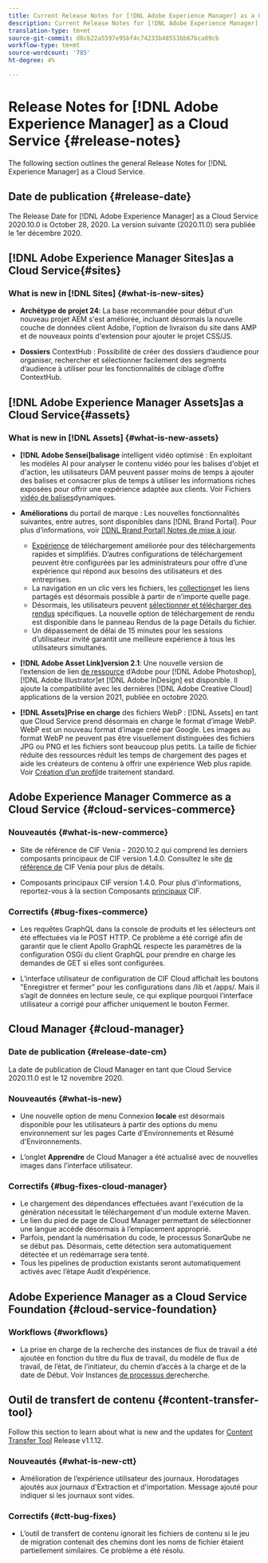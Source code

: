 ```yaml
---
title: Current Release Notes for [!DNL Adobe Experience Manager] as a Cloud Service.
description: Current Release Notes for [!DNL Adobe Experience Manager] as a Cloud Service.
translation-type: tm+mt
source-git-commit: d8cb22a5597e95bf4c74233b48553bb67bca09cb
workflow-type: tm+mt
source-wordcount: '785'
ht-degree: 4%

---
```



# Release Notes for [!DNL Adobe Experience Manager] as a Cloud Service {#release-notes}

The following section outlines the general Release Notes for [!DNL Experience Manager] as a Cloud Service.

## Date de publication {#release-date}

The Release Date for [!DNL Adobe Experience Manager] as a Cloud Service 2020.10.0 is October 28, 2020.
La version suivante (2020.11.0) sera publiée le 1er décembre 2020.

## [!DNL Adobe Experience Manager Sites]as a Cloud Service{#sites}

### What is new in [!DNL Sites] {#what-is-new-sites}

<!-- add when release done: * **Core Components 2.12.0**: With Core Components being on auto-update, benefit from the latest improvements contributed by the community. See list of changes since 2.11.1: Release Notes -->

* **Archétype de projet 24**: La base recommandée pour début d&#39;un nouveau projet AEM s&#39;est améliorée, incluant désormais la nouvelle couche de données client Adobe, l&#39;option de livraison du site dans AMP et de nouveaux points d&#39;extension pour ajouter le projet CSS/JS.

* **Dossiers** ContextHub : Possibilité de créer des dossiers d’audience pour organiser, rechercher et sélectionner facilement des segments d’audience à utiliser pour les fonctionnalités de ciblage d’offre ContextHub.

## [!DNL Adobe Experience Manager Assets]as a Cloud Service{#assets}

### What is new in [!DNL Assets] {#what-is-new-assets}

* **[!DNL Adobe Sensei]balisage** intelligent vidéo optimisé : En exploitant les modèles AI pour analyser le contenu vidéo pour les balises d&#39;objet et d&#39;action, les utilisateurs DAM peuvent passer moins de temps à ajouter des balises et consacrer plus de temps à utiliser les informations riches exposées pour offrir une expérience adaptée aux clients. Voir Fichiers [vidéo de balises](/help/assets/smart-tags-video-assets.md)dynamiques.

* **Améliorations** du portail de marque : Les nouvelles fonctionnalités suivantes, entre autres, sont disponibles dans [!DNL Brand Portal]. Pour plus d’informations, voir [[!DNL Brand Portal] Notes de mise à jour](https://docs.adobe.com/content/help/en/experience-manager-brand-portal/using/introduction/brand-portal-release-notes.html).

   * [Expérience](https://docs.adobe.com/content/help/en/experience-manager-brand-portal/using/download/brand-portal-download-assets.html) de téléchargement améliorée pour des téléchargements rapides et simplifiés. D’autres configurations de téléchargement peuvent être configurées par les administrateurs pour offre d’une expérience qui répond aux besoins des utilisateurs et des entreprises.
   * La navigation en un clic vers les fichiers, les [collections](https://docs.adobe.com/content/help/en/experience-manager-brand-portal/using/share/brand-portal-share-collection.html)et les liens partagés est désormais possible à partir de n’importe quelle page.
   * Désormais, les utilisateurs peuvent [sélectionner et télécharger des rendus](https://docs.adobe.com/content/help/en/experience-manager-brand-portal/using/download/brand-portal-download-assets.html#download-assets-from-asset-details-page) spécifiques. La nouvelle option de téléchargement de rendu est disponible dans le panneau Rendus de la page Détails du fichier.
   * Un dépassement de délai de 15 minutes pour les sessions d’utilisateur invité garantit une meilleure expérience à tous les utilisateurs simultanés.

* **[!DNL Adobe Asset Link]version 2.1**: Une nouvelle version de l’extension de lien [de ressource](https://helpx.adobe.com/enterprise/admin-guide.html/enterprise/using/manage-assets-using-adobe-asset-link.ug.html) d’Adobe pour [!DNL Adobe Photoshop], [!DNL Adobe Illustrator]et [!DNL Adobe InDesign] est disponible. Il ajoute la compatibilité avec les dernières [!DNL Adobe Creative Cloud] applications de la version 2021, publiée en octobre 2020.

* **[!DNL Assets]Prise en charge** des fichiers WebP : [!DNL Assets] en tant que Cloud Service prend désormais en charge le format d’image WebP. WebP est un nouveau format d’image créé par Google. Les images au format WebP ne peuvent pas être visuellement distinguées des fichiers JPG ou PNG et les fichiers sont beaucoup plus petits. La taille de fichier réduite des ressources réduit les temps de chargement des pages et aide les créateurs de contenu à offrir une expérience Web plus rapide. Voir [Création d’un profil](/help/assets/asset-microservices-configure-and-use.md#create-standard-profile)de traitement standard.

## Adobe Experience Manager Commerce as a Cloud Service {#cloud-services-commerce}

### Nouveautés {#what-is-new-commerce}

* Site de référence de CIF Venia - 2020.10.2 qui comprend les derniers composants principaux de CIF version 1.4.0. Consultez le site [de référence de](https://github.com/adobe/aem-cif-guides-venia/releases/tag/venia-2020.10.2) CIF Venia pour plus de détails.

* Composants principaux CIF version 1.4.0. Pour plus d&#39;informations, reportez-vous à la section Composants [principaux](https://github.com/adobe/aem-core-cif-components/releases/tag/core-cif-components-reactor-1.4.0) CIF.

### Correctifs {#bug-fixes-commerce}

* Les requêtes GraphQL dans la console de produits et les sélecteurs ont été effectuées via le POST HTTP. Ce problème a été corrigé afin de garantir que le client Apollo GraphQL respecte les paramètres de la configuration OSGi du client GraphQL pour prendre en charge les demandes de GET si elles sont configurées.

* L’interface utilisateur de configuration de CIF Cloud affichait les boutons &quot;Enregistrer et fermer&quot; pour les configurations dans /lib et /apps/. Mais il s’agit de données en lecture seule, ce qui explique pourquoi l’interface utilisateur a corrigé pour afficher uniquement le bouton Fermer.


## Cloud Manager {#cloud-manager}

### Date de publication {#release-date-cm}

La date de publication de Cloud Manager en tant que Cloud Service 2020.11.0 est le 12 novembre 2020.

### Nouveautés {#what-is-new}

* Une nouvelle option de menu Connexion **locale** est désormais disponible pour les utilisateurs à partir des options du menu environnement sur les pages Carte d&#39;Environnements et Résumé d&#39;Environnements.

* L’onglet **Apprendre** de Cloud Manager a été actualisé avec de nouvelles images dans l’interface utilisateur.

### Correctifs {#bug-fixes-cloud-manager}

* Le chargement des dépendances effectuées avant l&#39;exécution de la génération nécessitait le téléchargement d&#39;un module externe Maven.
* Le lien du pied de page de Cloud Manager permettant de sélectionner une langue accède désormais à l’emplacement approprié.
* Parfois, pendant la numérisation du code, le processus SonarQube ne se début pas. Désormais, cette détection sera automatiquement détectée et un redémarrage sera tenté.
* Tous les pipelines de production existants seront automatiquement activés avec l’étape Audit d’expérience.

## Adobe Experience Manager as a Cloud Service Foundation {#cloud-service-foundation}

### Workflows {#workflows}

* La prise en charge de la recherche des instances de flux de travail a été ajoutée en fonction du titre du flux de travail, du modèle de flux de travail, de l’état, de l’initiateur, du chemin d’accès à la charge et de la date de Début. Voir Instances [de processus de](https://docs.adobe.com/content/help/en/experience-manager-cloud-service/sites/administering/workflows-administering.html)recherche.

## Outil de transfert de contenu {#content-transfer-tool}

Follow this section to learn about what is new and the updates for [Content Transfer Tool](https://docs.adobe.com/content/help/en/experience-manager-cloud-service/moving/cloud-migration/content-transfer-tool/overview-content-transfer-tool.html) Release v1.1.12.

### Nouveautés {#what-is-new-ctt}

* Amélioration de l’expérience utilisateur des journaux. Horodatages ajoutés aux journaux d&#39;Extraction et d&#39;importation. Message ajouté pour indiquer si les journaux sont vides.

### Correctifs {#ctt-bug-fixes}

* L’outil de transfert de contenu ignorait les fichiers de contenu si le jeu de migration contenait des chemins dont les noms de fichier étaient partiellement similaires. Ce problème a été résolu.
